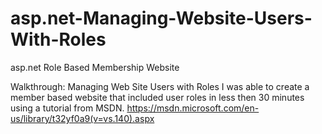# asp.net-Managing-Website-Users-With-Roles
asp.net Role Based Membership Website

Walkthrough: Managing Web Site Users with Roles
I was able to create a member based website that included user roles in less then 30 minutes using a tutorial from MSDN.
https://msdn.microsoft.com/en-us/library/t32yf0a9(v=vs.140).aspx
